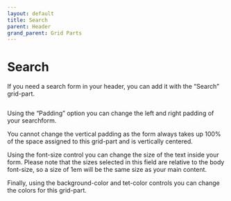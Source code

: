 ```yaml
---
layout: default
title: Search
parent: Header
grand_parent: Grid Parts
---
```


# Search

If you need a search form in your header, you can add it with the “Search” grid-part.

<img src="https://wplemon.github.io/gridd/uploads/search-1.png" alt="" style="max-width:300px">

Using the “Padding” option you can change the left and right padding of your searchform.

You cannot change the vertical padding as the form always takes up 100% of the space assigned to this grid-part and is vertically centered.

Using the font-size control you can change the size of the text inside your form. Please note that the sizes selected in this field are relative to the body font-size, so a size of 1em will be the same size as your main content.

Finally, using the background-color and tet-color controls you can change the colors for this grid-part.
